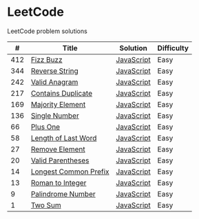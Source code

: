 # LeetCode
LeetCode problem solutions



| #  | Title                                                                         | Solution                               | Difficulty |
| -- | ----------------------------------------------------------------------------- | -------------------------------------- | ---------- |
| 412| [Fizz Buzz](https://leetcode.com/problems/fizz-buzz/)                         | [JavaScript](fizz-buzz.js)             | Easy       |
| 344| [Reverse String](https://leetcode.com/problems/reverse-string/)               | [JavaScript](reverse-string.js)        | Easy       |
| 242| [Valid Anagram](https://leetcode.com/problems/valid-anagram/)                 | [JavaScript](valid-anagram.js)         | Easy       |
| 217| [Contains Duplicate](https://leetcode.com/problems/contains-duplicate/)       | [JavaScript](contains-duplicate.js)    | Easy       |
| 169| [Majority Element](https://leetcode.com/problems/majority-element/)           | [JavaScript](majority-element.js)      | Easy       |
| 136| [Single Number](https://leetcode.com/problems/single-number/)                 | [JavaScript](single-number.js)         | Easy       |
| 66 | [Plus One](https://leetcode.com/problems/plus-one/)                           | [JavaScript](plus-one.js)              | Easy       |
| 58 | [Length of Last Word](https://leetcode.com/problems/length-of-last-word/)     | [JavaScript](length-of-last-word.js)   | Easy       |
| 27 | [Remove Element](https://leetcode.com/problems/remove-element/)               | [JavaScript](remove-element.js)        | Easy       |
| 20 | [Valid Parentheses](https://leetcode.com/problems/valid-parentheses/)         | [JavaScript](valid-parentheses.js)     | Easy       |
| 14 | [Longest Common Prefix](https://leetcode.com/problems/longest-common-prefix/) | [JavaScript](longest-common-prefix.js) | Easy       |
| 13 | [Roman to Integer](https://leetcode.com/problems/roman-to-integer/)           | [JavaScript](roman-to-integer.js)      | Easy       |
| 9  | [Palindrome Number](https://leetcode.com/problems/palindrome-number/)         | [JavaScript](palindrome-number.js)     | Easy       |
| 1  | [Two Sum](https://leetcode.com/problems/two-sum/)                             | [JavaScript](two-sum.js)               | Easy       |
